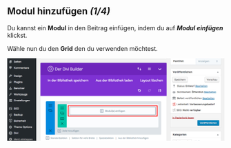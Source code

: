 ## Modul hinzufügen *(1/4)*

Du kannst ein **Modul** in den Beitrag einfügen, indem du auf _**Modul einfügen**_ klickst.

Wähle nun du den **Grid** den du verwenden möchtest.

![image](./assets/insert_module_insert.jpg)
